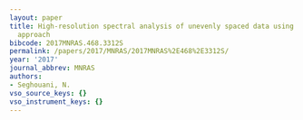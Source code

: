 ```yaml
---
layout: paper
title: High-resolution spectral analysis of unevenly spaced data using a regularization
  approach
bibcode: 2017MNRAS.468.3312S
permalink: /papers/2017/MNRAS/2017MNRAS%2E468%2E3312S/
year: '2017'
journal_abbrev: MNRAS
authors:
- Seghouani, N.
vso_source_keys: {}
vso_instrument_keys: {}
---
```

